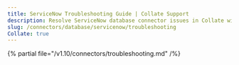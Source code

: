 ```yaml
---
title: ServiceNow Troubleshooting Guide | Collate Support
description: Resolve ServiceNow database connector issues in Collate with expert troubleshooting guides, common error fixes, and step-by-step solutions.
slug: /connectors/database/servicenow/troubleshooting
Collate: true
---
```


{% partial file="/v1.10/connectors/troubleshooting.md" /%}
